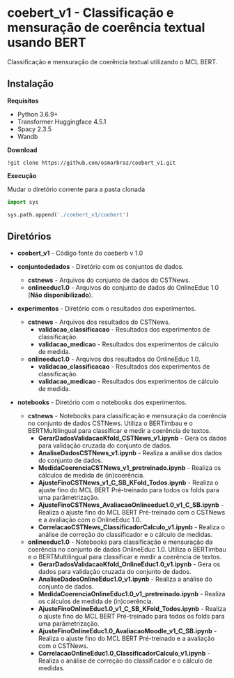 # coebert_v1 - Classificação e mensuração de coerência textual usando BERT
Classificação e mensuração de coerência textual utilizando o MCL BERT.


## **Instalação**

**Requisitos**

* Python 3.6.9+
* Transformer Huggingface 4.5.1
* Spacy 2.3.5
* Wandb

**Download**

```
!git clone https://github.com/osmarbraz/coebert_v1.git
```

**Execução**

Mudar o diretório corrente para a pasta clonada
```python
import sys

sys.path.append('./coebert_v1/coebert')
```

## **Diretórios**
* **coebert_v1** - Código fonte do coeberb v 1.0
* **conjuntodedados** - Diretório com os conjuntos de dados.
  * **cstnews** - Arquivos do conjunto de dados do CSTNews.
  * **onlineeduc1.0** - Arquivos do conjunto de dados do OnlineEduc 1.0 (**Não disponibilizado**).

* **experimentos** - Diretório com o resultados dos experimentos.
  * **cstnews** - Arquivos dos resultados do CSTNews.
    * **validacao_classificacao** - Resultados dos experimentos de classificação.
    * **validacao_medicao** - Resultados dos experimentos de cálculo de medida.
  * **onlineeduc1.0** - Arquivos dos resultados do OnlineEduc 1.0.
    * **validacao_classificacao** - Resultados dos experimentos de classificação.
    * **validacao_medicao** - Resultados dos experimentos de cálculo de medida.

* **notebooks** - Diretório com o notebooks dos experimentos.
  * **cstnews** - Notebooks para classificação e mensuração da coerência no conjunto de dados CSTNews. Utiliza o BERTimbau e o BERTMultilingual para classificar e medir a coerência de textos. 
    * **GerarDadosValidacaoKfold_CSTNews_v1.ipynb** - Gera os dados para validação cruzada do conjunto de dados.
    * **AnaliseDadosCSTNews_v1.ipynb** - Realiza a análise dos dados do conjunto de dados.
    * **MedidaCoerenciaCSTNews_v1_pretreinado.ipynb** - Realiza os cálculos de medida de (in)coerência.
    * **AjusteFinoCSTNews_v1_C_SB_KFold_Todos.ipynb** - Realiza o ajuste fino do MCL BERT Pré-treinado para todos os folds para uma parâmetrização.
    * **AjusteFinoCSTNews_AvaliacaoOnlineeduc1.0_v1_C_SB.ipynb** - Realiza o ajuste fino do MCL BERT Pré-treinado com o CSTNews e a avaliação com o OnlineEduc 1.0.
    * **CorrelacaoCSTNews_ClassificadorCalculo_v1.ipynb** - Realiza o análise de correção do classificador e o cálculo de medidas.
  * **onlineeduc1.0** - Notebooks para classificação e mensuração da coerência no conjunto de dados OnlineEduc 1.0. Utiliza o BERTimbau e o BERTMultilingual para classificar e medir a coerência de textos. 
    * **GerarDadosValidacaoKfold_OnlineEduc1.0_v1.ipynb** - Gera os dados para validação cruzada do conjunto de dados.
    * **AnaliseDadosOnlineEduc1.0_v1.ipynb** - Realiza a análise do conjunto de dados.
    * **MedidaCoerenciaOnlineEduc1.0_v1_pretreinado.ipynb** - Realiza os cálculos de medida de (in)coerência.
    * **AjusteFinoOnlineEduc1.0_v1_C_SB_KFold_Todos.ipynb** - Realiza o ajuste fino do MCL BERT Pré-treinado para todos os folds para uma parâmetrização.
    * **AjusteFinoOnlineEduc1.0_AvaliacaoMoodle_v1_C_SB.ipynb** - Realiza o ajuste fino do MCL BERT Pré-treinado e a avaliação com o CSTNews.
    * **CorrelacaoOnlineEduc1.0_ClassificadorCalculo_v1.ipynb** - Realiza o análise de correção do classificador e o cálculo de medidas.
